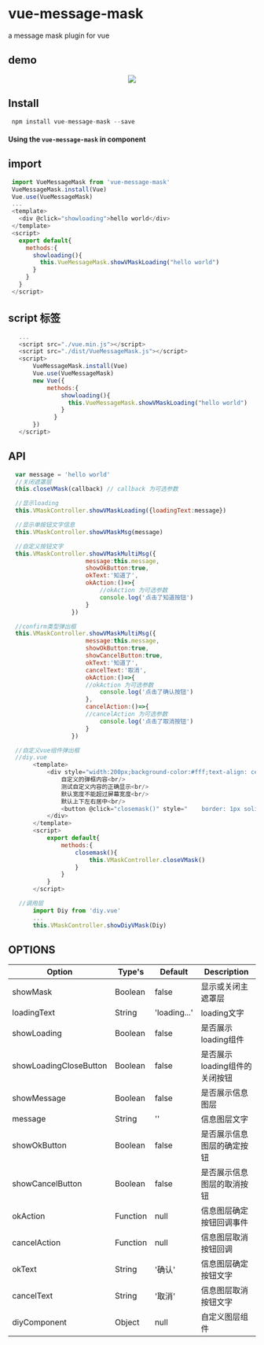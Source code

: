 # vue-message-mask
a message mask plugin for vue

## demo

<p align="center">
    <img src="https://github.com/kliuj/vue-message-mask/blob/master/demo/demo.gif">
</p>

## Install
 ``` js
  npm install vue-message-mask --save
 ``` 
 #### Using the `vue-message-mask` in component

 ## import
 ``` js
  import VueMessageMask from 'vue-message-mask'
  VueMessageMask.install(Vue)
  Vue.use(VueMessageMask)
  ...
  <template>
    <div @click="showloading">hello world</div>
  </template>
  <script>
    export default{
      methods:{
        showloading(){
          this.VueMessageMask.showVMaskLoading("hello world")
        }
      }
    }
  </script>
 ```
 ## script 标签
 ``` js
    ...
    <script src="./vue.min.js"></script>
    <script src="./dist/VueMessageMask.js"></script>
    <script>
        VueMessageMask.install(Vue)
        Vue.use(VueMessageMask)
        new Vue({
            methods:{
                showloading(){
                  this.VueMessageMask.showVMaskLoading("hello world")
                }
              }
        })
    </script>
 ```
 ## API
  ``` js
    var message = 'hello world'
    //关闭遮罩层
    this.closeVMask(callback) // callback 为可选参数

    //显示loading
    this.VMaskController.showVMaskLoading({loadingText:message})

    //显示单按钮文字信息
    this.VMaskController.showVMaskMsg(message)

    //自定义按钮文字
    this.VMaskController.showVMaskMultiMsg({
                        message:this.message,
                        showOkButton:true,
                        okText:'知道了',
                        okAction:()=>{
                            //okAction 为可选参数
                            console.log('点击了知道按钮')
                        }
                    })

    //confirm类型弹出框
    this.VMaskController.showVMaskMultiMsg({
                        message:this.message,
                        showOkButton:true,
                        showCancelButton:true,
                        okText:'知道了',
                        cancelText:'取消',
                        okAction:()=>{
                        //okAction 为可选参数
                            console.log('点击了确认按钮')
                        },
                        cancelAction:()=>{
                        //cancelAction 为可选参数
                            console.log('点击了取消按钮')
                        }
                    })

    //自定义vue组件弹出框
    //diy.vue
         <template>
             <div style="width:200px;background-color:#fff;text-align: center;padding: 5px;line-height: 20px">
                 自定义的弹框内容<br/>
                 测试自定义内容的正确显示<br/>
                 默认宽度不能超过屏幕宽度<br/>
                 默认上下左右居中<br/>
                 <button @click="closemask()" style="    border: 1px solid #3bab20;padding: 5px;background-color: #3bab20;color: #fff;margin-top: 10px">点击关闭自定义窗口</button>
             </div>
         </template>
         <script>
             export default{
                 methods:{
                     closemask(){
                         this.VMaskController.closeVMask()
                     }
                 }
             }
         </script>

     //调用层
         import Diy from 'diy.vue'
         ...
         this.VMaskController.showDiyVMask(Diy)

  ```
 ## OPTIONS
 **Option**|**Type's**|**Default**|**Description**
 -----|-----|-----|-----
 showMask|Boolean|false|显示或关闭主遮罩层
 loadingText|String|'loading...'|loading文字
 showLoading|Boolean|false|是否展示loading组件
 showLoadingCloseButton|Boolean|false|是否展示loading组件的关闭按钮
 showMessage|Boolean|false|是否展示信息图层
 message|String|''|信息图层文字
 showOkButton|Boolean|false|是否展示信息图层的确定按钮
 showCancelButton|Boolean|false|是否展示信息图层的取消按钮
 okAction|Function|null|信息图层确定按钮回调事件
 cancelAction|Function|null|信息图层取消按钮回调
 okText|String|'确认'|信息图层确定按钮文字
 cancelText|String|'取消'|信息图层取消按钮文字
 diyComponent|Object|null|自定义图层组件



